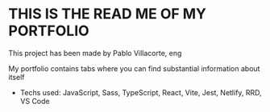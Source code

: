 # THIS IS THE READ ME OF MY PORTFOLIO

This project has been made by Pablo Villacorte, eng

My portfolio contains tabs where you can find substantial information about itself

- Techs used: JavaScript, Sass, TypeScript, React, Vite, Jest, Netlify, RRD, VS Code 
